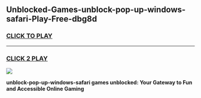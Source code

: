 
## Unblocked-Games-unblock-pop-up-windows-safari-Play-Free-dbg8d
<h3>
<a href="https://premium76.site?title=unblock-pop-up-windows-safari&ref=21A">CLICK TO PLAY</a></h3>
<hr>

<h3>
<a href="https://premium76.site?title=unblock-pop-up-windows-safari&ref=21A">CLICK 2 PLAY</a>
  
</h3>

<a href="https://premium76.site?title=unblock-pop-up-windows-safari&ref=21A"><img src="https://clearcache.store/games.png"></a>


**unblock-pop-up-windows-safari games unblocked: Your Gateway to Fun and Accessible Online Gaming**
